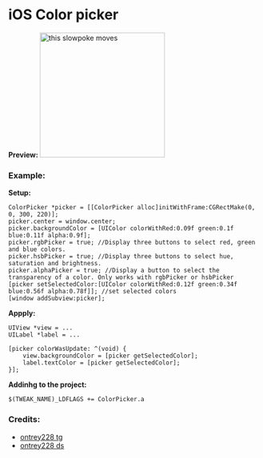 # iOS Color picker

<b>Preview: </b>
<img src="https://media.discordapp.net/attachments/685901946582073456/1111649380928323594/ezgif.com-gif-maker.gif" alt="this slowpoke moves"  width="250" />

### Example:

<b> Setup: </b>
```
ColorPicker *picker = [[ColorPicker alloc]initWithFrame:CGRectMake(0, 0, 300, 220)];
picker.center = window.center;
picker.backgroundColor = [UIColor colorWithRed:0.09f green:0.1f blue:0.11f alpha:0.9f];
picker.rgbPicker = true; //Display three buttons to select red, green and blue colors.
picker.hsbPicker = true; //Display three buttons to select hue, saturation and brightness.
picker.alphaPicker = true; //Display a button to select the transparency of a color. Only works with rgbPicker or hsbPicker
[picker setSelectedColor:[UIColor colorWithRed:0.12f green:0.34f blue:0.56f alpha:0.78f]]; //set selected colors
[window addSubview:picker];
```

<b> Appply: </b>
```
UIView *view = ...
UILabel *label = ...

[picker colorWasUpdate: ^(void) {
    view.backgroundColor = [picker getSelectedColor];
	label.textColor = [picker getSelectedColor];
}];
```

<b> Addinhg to the project: </b>
```
$(TWEAK_NAME)_LDFLAGS += ColorPicker.a
```

### Credits:

* [ontrey228 tg](https://t.me/leon_tap)
* [ontrey228 ds](https://discord.gg/leontap)